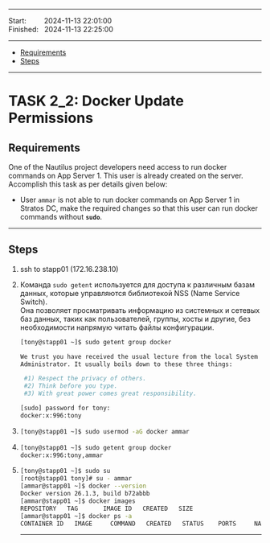 
------------------------------

Start: &nbsp;&nbsp;&nbsp;&nbsp;&nbsp;&nbsp;&nbsp;&nbsp;2024-11-13 22:01:00   
Finished: &nbsp;&nbsp;2024-11-13 22:25:00

------------------------------

- [Requirements](#requirements)
- [Steps](#steps)

------------------------------

# TASK 2_2: Docker Update Permissions

## Requirements

One of the Nautilus project developers need access to run docker commands on App Server 1.
This user is already created on the server. Accomplish this task as per details given below:
 - User `ammar` is not able to run docker commands on App Server 1 in Stratos DC, make the required changes so that this user can run docker commands without **`sudo`**.

------------------------------

## Steps

1) ssh to stapp01 (172.16.238.10)
2) Команда `sudo getent` используется для доступа к различным базам данных, которые управляются библиотекой NSS (Name Service Switch).    
   Она позволяет просматривать информацию из системных и сетевых баз данных, таких как пользователей, группы, хосты и другие, без необходимости напрямую читать файлы конфигурации.
   ```bash
   [tony@stapp01 ~]$ sudo getent group docker

   We trust you have received the usual lecture from the local System
   Administrator. It usually boils down to these three things:

    #1) Respect the privacy of others.
    #2) Think before you type.
    #3) With great power comes great responsibility.

   [sudo] password for tony: 
   docker:x:996:tony
   ```
3) ```bash
   [tony@stapp01 ~]$ sudo usermod -aG docker ammar
   ```
4) ```bash
   [tony@stapp01 ~]$ sudo getent group docker
   docker:x:996:tony,ammar
   ```
5) ```bash
   [tony@stapp01 ~]$ sudo su
   [root@stapp01 tony]# su - ammar
   [ammar@stapp01 ~]$ docker --version
   Docker version 26.1.3, build b72abbb
   [ammar@stapp01 ~]$ docker images
   REPOSITORY   TAG       IMAGE ID   CREATED   SIZE
   [ammar@stapp01 ~]$ docker ps -a
   CONTAINER ID   IMAGE     COMMAND   CREATED   STATUS    PORTS     NAMES
   ```

   
   ------------------------------
